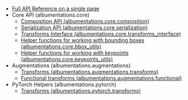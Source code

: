 - [Full API Reference on a single page](full_reference.md)
- Core API (albumentations.core)
    - [Composition API (albumentations.core.composition)](core/composition.md)
    - [Serialization API (albumentations.core.serialization)](core/serialization.md)
    - [Transforms Interface (albumentations.core.transforms_interface)](core/transforms_interface.md)
    - [Helper functions for working with bounding boxes (albumentations.core.bbox_utils)](core/bbox_utils.md)
    - [Helper functions for working with keypoints (albumentations.core.keypoints_utils)](core/keypoints_utils.md)
- Augmentations (albumentations.augmentations)
    - [Transforms (albumentations.augmentations.transforms)](augmentations/transforms.md)
    - [Functional transforms (albumentations.augmentations.functional)](augmentations/functional.md)
- PyTorch Helpers (albumentations.pytorch)
    - [Transforms (albumentations.pytorch.transforms)](pytorch/transforms.md)
